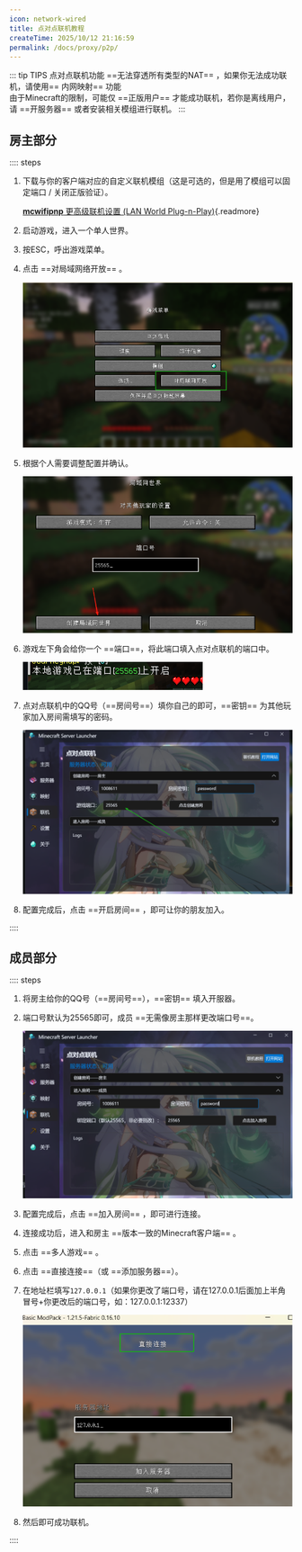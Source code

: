 ```yaml
---
icon: network-wired
title: 点对点联机教程
createTime: 2025/10/12 21:16:59
permalink: /docs/proxy/p2p/
---
```

::: tip TIPS
点对点联机功能 ==无法穿透所有类型的NAT== ，如果你无法成功联机，请使用== 内网映射== 功能  
由于Minecraft的限制，可能仅 ==正版用户== 才能成功联机，若你是离线用户，请 ==开服务器== 或者安装相关模组进行联机。
:::

## 房主部分

:::: steps

1. 下载与你的客户端对应的自定义联机模组（这是可选的，但是用了模组可以固定端口 / 关闭正版验证）。

   [**mcwifipnp** 更高级联机设置 (LAN World Plug-n-Play)](https://www.mcmod.cn/class/4498.html){.readmore}

2. 启动游戏，进入一个单人世界。

3. 按ESC，呼出游戏菜单。

4. 点击 ==对局域网络开放== 。

   ![image-20250524224808101](./assets/image-20250524224808101-1760597185625-22.png)

5. 根据个人需要调整配置并确认。

   ![image-20250524224831693](./assets/image-20250524224831693-1760597192736-25.png)

6. 游戏左下角会给你一个 ==端口==，将此端口填入点对点联机的端口中。

   ![image-20250524224843877](./assets/image-20250524224843877-1760597200854-28.png)

7. 点对点联机中的QQ号（==房间号==）填你自己的即可，==密钥== 为其他玩家加入房间需填写的密码。

   ![image-20250524224933038](./assets/image-20250524224933038-1760597209211-31.png)

8. 配置完成后，点击 ==开启房间== ，即可让你的朋友加入。

::::

## 成员部分

:::: steps

1. 将房主给你的QQ号（==房间号==），==密钥== 填入开服器。

2. 端口号默认为25565即可，成员 ==无需像房主那样更改端口号==。

   ![image-20250524225015274](./assets/image-20250524225015274-1760597492150-34.png)

3. 配置完成后，点击 ==加入房间== ，即可进行连接。

4. 连接成功后，进入和房主 ==版本一致的Minecraft客户端== 。

5. 点击 ==多人游戏== 。

6. 点击 ==直接连接==（或 ==添加服务器==）。

7. 在地址栏填写`127.0.0.1`（如果你更改了端口号，请在127.0.0.1后面加上半角冒号+你更改后的端口号，如：127.0.0.1:12337）

   ![image-20250524225048448](./assets/image-20250524225048448-1760597510915-37.png)

8. 然后即可成功联机。

::::